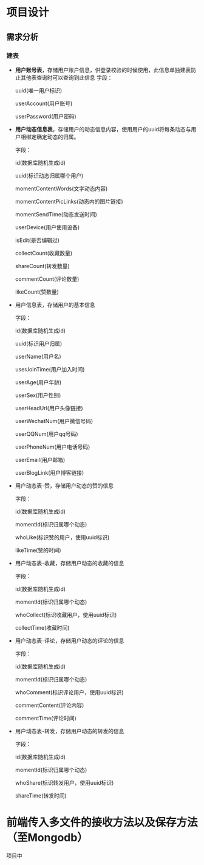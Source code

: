 # 项目设计

## 需求分析

### 建表

* **用户账号表**，存储用户账户信息，供登录校验的时候使用，此信息单独建表防止其他表查询时可以查询到此信息
  字段：
  
  uuid(唯一用户标识)
  
  userAccount(用户账号)
  
  userPassword(用户密码)
  
* **用户动态信息表**，存储用户的动态信息内容，使用用户的uuid将每条动态与用户相绑定确定动态的归属。

  字段：

  id(数据库随机生成id)

  uuid(标识动态归属哪个用户)

  momentContentWords(文字动态内容)

  momentContentPicLinks(动态内的图片链接)

  momentSendTime(动态发送时间)

  userDevice(用户使用设备)

  isEdit(是否编辑过)

  collectCount(收藏数量)

  shareCount(转发数量)

  commentCount(评论数量)

  likeCount(赞数量)

* 用户信息表，存储用户的基本信息

  字段：

  id(数据库随机生成id)

  uuid(标识用户归属)

  userName(用户名)

  userJoinTime(用户加入时间)

  userAge(用户年龄)

  userSex(用户性别)

  userHeadUrl(用户头像链接)

  userWechatNum(用户微信号码)

  userQQNum(用户qq号码)

  userPhoneNum(用户电话号码)

  userEmail(用户邮箱)

  userBlogLink(用户博客链接)

* 用户动态表-赞，存储用户动态的赞的信息

  字段：

  id(数据库随机生成id)

  momentId(标识归属哪个动态)

  whoLike(标识赞的用户，使用uuid标识)

  likeTime(赞的时间)

* 用户动态表-收藏，存储用户动态的收藏的信息

  字段：

  id(数据库随机生成id)

  momentId(标识归属哪个动态)

  whoCollect(标识收藏用户，使用uuid标识)

  collectTime(收藏时间)

* 用户动态表-评论，存储用户动态的评论的信息

  字段：

  id(数据库随机生成id)

  momentId(标识归属哪个动态)

  whoComment(标识评论用户，使用uuid标识)

  commentContent(评论内容)

  commentTime(评论时间)

* 用户动态表-转发，存储用户动态的转发的信息

  字段：

  id(数据库随机生成id)

  momentId(标识归属哪个动态)

  whoShare(标识转发用户，使用uuid标识)

  shareTime(转发时间)

  

# 前端传入多文件的接收方法以及保存方法（至Mongodb）

项目中